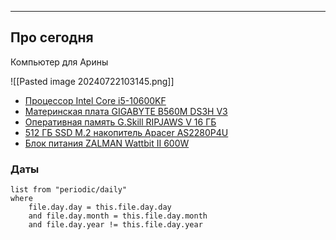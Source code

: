 
---

## Про сегодня

Компьютер для Арины

![[Pasted image 20240722103145.png]]

 - [Процессор Intel Core i5-10600KF](https://www.dns-shop.ru/product/ed1c99f86a683332/processor-intel-core-i5-10600kf-oem/)
 - [Материнская плата GIGABYTE B560M DS3H V3](https://www.dns-shop.ru/product/bfea04a69414ed20/materinskaa-plata-gigabyte-b560m-ds3h-v3/)
 - [Оперативная память G.Skill RIPJAWS V 16 ГБ](https://www.dns-shop.ru/product/15a92a6cbf993330/operativnaa-pamat-gskill-ripjaws-v-f4-3200c16d-16gvkb-16-gb/)
 - [512 ГБ SSD M.2 накопитель Apacer AS2280P4U](https://www.dns-shop.ru/product/9319dc6b2a39ed20/512-gb-ssd-m2-nakopitel-apacer-as2280p4u-ap512gas2280p4u-1/)
 - [Блок питания ZALMAN Wattbit II 600W](https://www.dns-shop.ru/product/23383d35f4021b80/blok-pitania-zalman-wattbit-ii-600w-zm600-xe-ii/)

### Даты

```dataview
list from "periodic/daily"
where
	file.day.day = this.file.day.day
	and file.day.month = this.file.day.month
	and file.day.year != this.file.day.year
```
